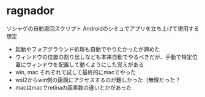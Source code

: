 # ragnador

ソシャゲの自動周回スクリプト
Androidのシミュでアプリを立ち上げて使用する想定
- 起動やフォアグラウンド処理も自動でやりたかったが諦めた
- ウィンドウの位置の割り出しなども本来自動でやるべきだが、手動で特定位置にウィンドウを配置して動くようにした覚えがある
- win, mac それぞれで試して最終的にmacでやった
- wsl2からwin側の画面にアクセスするのが難しかった（無理だった？
- macはmacでretinaの画素数の違いとかがあった
